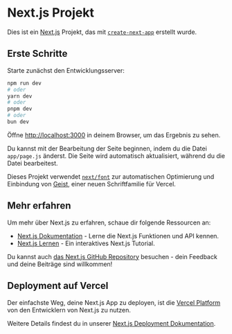 # Next.js Projekt

Dies ist ein [Next.js](https://nextjs.org) Projekt, das mit [`create-next-app`](https://github.com/vercel/next.js/tree/canary/packages/create-next-app) erstellt wurde.

## Erste Schritte

Starte zunächst den Entwicklungsserver:

```bash
npm run dev
# oder
yarn dev
# oder
pnpm dev
# oder
bun dev
```

Öffne [http://localhost:3000](http://localhost:3000) in deinem Browser, um das Ergebnis zu sehen.

Du kannst mit der Bearbeitung der Seite beginnen, indem du die Datei `app/page.js` änderst. Die Seite wird automatisch aktualisiert, während du die Datei bearbeitest.

Dieses Projekt verwendet [`next/font`](https://nextjs.org/docs/app/building-your-application/optimizing/fonts) zur automatischen Optimierung und Einbindung von [Geist](https://vercel.com/font), einer neuen Schriftfamilie für Vercel.

## Mehr erfahren

Um mehr über Next.js zu erfahren, schaue dir folgende Ressourcen an:

- [Next.js Dokumentation](https://nextjs.org/docs) - Lerne die Next.js Funktionen und API kennen.
- [Next.js Lernen](https://nextjs.org/learn) - Ein interaktives Next.js Tutorial.

Du kannst auch [das Next.js GitHub Repository](https://github.com/vercel/next.js) besuchen - dein Feedback und deine Beiträge sind willkommen!

## Deployment auf Vercel

Der einfachste Weg, deine Next.js App zu deployen, ist die [Vercel Platform](https://vercel.com/new?utm_medium=default-template&filter=next.js&utm_source=create-next-app&utm_campaign=create-next-app-readme) von den Entwicklern von Next.js zu nutzen.

Weitere Details findest du in unserer [Next.js Deployment Dokumentation](https://nextjs.org/docs/app/building-your-application/deploying).